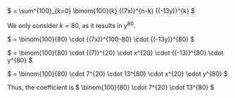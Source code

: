 $ = \sum^{100}\_{k=0} \binom{100}{k} {(7x)}^{n-k} {(-13y)}^{k} $

We only consider $k=80$, as it results in $y^{80}$.

$ = \binom{100}{80} \cdot {(7x)}^{100-80} \cdot {(-13y)}^{80} $

$ = \binom{100}{80} \cdot {(7)}^{20} \cdot x^{20} \cdot {(-13)}^{80} \cdot y^{80} $

$ = \binom{100}{80} \cdot 7^{20} \cdot 13^{80} \cdot x^{20} \cdot y^{80} $

Thus, the coefficient is $ \binom{100}{80} \cdot 7^{20} \cdot 13^{80} $
